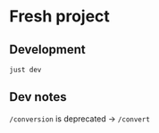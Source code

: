 # Fresh project

## Development

`just dev`

## Dev notes

`/conversion` is deprecated -> `/convert`
